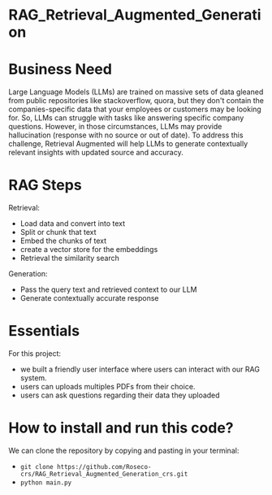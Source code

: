 # RAG_Retrieval_Augmented_Generation


# Business Need  

Large Language Models (LLMs) are trained on massive sets of data gleaned from public repositories like stackoverflow, quora, but they don't contain the companies-specific data that your employees or customers may be looking for. So, LLMs can struggle with tasks like answering specific company questions. However, in those circumstances, LLMs may provide hallucination (response with no source or out of date). To address this challenge, Retrieval Augmented will help LLMs to generate contextually relevant insights with updated source and accuracy.

# RAG Steps
Retrieval:
- Load data and convert into text
- Split or chunk that text
- Embed the chunks of text
- create a vector store for the embeddings
- Retrieval the similarity search

Generation:
- Pass the query text and retrieved context to our LLM
- Generate contextually accurate response

# Essentials
For this project: 
 - we built a friendly user interface where users can interact with our RAG system.
 - users can uploads multiples PDFs from their choice.
 - users can ask questions regarding their data they uploaded

# How to install and run this code?
We can clone the repository by copying and pasting in your terminal: 
- `git clone https://github.com/Roseco-crs/RAG_Retrieval_Augmented_Generation_crs.git`
- `python main.py`



